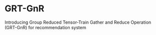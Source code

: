 # GRT-GnR
Introducing Group Reduced Tensor-Train  Gather and Reduce Operation (GRT-GnR) for recommendation system
